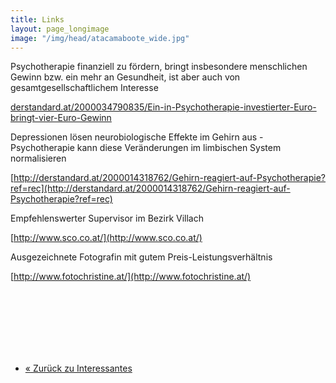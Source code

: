 ```yaml
---
title: Links
layout: page_longimage
image: "/img/head/atacamaboote_wide.jpg"
---
```


Psychotherapie finanziell zu fördern, bringt insbesondere menschlichen Gewinn bzw. ein mehr an Gesundheit, ist aber auch von gesamtgesellschaftlichem Interesse

[derstandard.at/2000034790835/Ein-in-Psychotherapie-investierter-Euro-bringt-vier-Euro-Gewinn](http://derstandard.at/2000034790835/Ein-in-Psychotherapie-investierter-Euro-bringt-vier-Euro-Gewinn) 

Depressionen lösen neurobiologische Effekte im Gehirn aus - Psychotherapie kann diese Veränderungen im limbischen System normalisieren

[http://derstandard.at/2000014318762/Gehirn-reagiert-auf-Psychotherapie?ref=rec](http://derstandard.at/2000014318762/Gehirn-reagiert-auf-Psychotherapie?ref=rec) 

Empfehlenswerter Supervisor im Bezirk Villach

[http://www.sco.co.at/](http://www.sco.co.at/) 

Ausgezeichnete Fotografin mit gutem Preis-Leistungsverhältnis

[http://www.fotochristine.at/](http://www.fotochristine.at/)


<br><br><br><br><br><br>
<nav>
  <ul class="pager">
    <li class="pager-prev"><a href="/pages/interessantes"><span aria-hidden="true">&laquo;</span> Zurück zu Interessantes</a></li>
  </ul>
</nav>